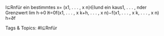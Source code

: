 I⊆Rnfür ein bestimmtes x= (x1, . . . , x n)∈Iund ein kaus1, . . . , nder Grenzwert
lim
h→0
h̸=0f(x1, . . . , x k+h, . . . , x n)−f(x1, . . . , x k, . . . , x n)
h=∂f

   Tags & Topics:
   #I⊆Rnfür